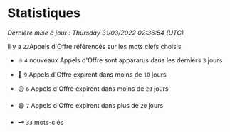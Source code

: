 # Statistiques


_Dernière mise à jour : Thursday 31/03/2022 02:36:54 (UTC)_ 

Il y a `22`Appels d'Offre référencés sur les mots clefs choisis

- 🔥 `4` nouveaux Appels d'Offre sont appararus dans les derniers `3` jours
- 🔴  `9` Appels d'Offre expirent dans moins de `10` jours
- 🟡  `6` Appels d'Offre expirent dans moins de `20` jours
- 🟢  `7` Appels d'Offre expirent dans plus de `20` jours

- 🗝 `33` mots-clés
